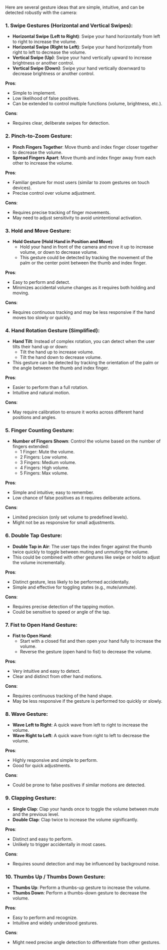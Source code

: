 Here are several gesture ideas that are simple, intuitive, and can be detected robustly with the camera:

### 1. **Swipe Gestures (Horizontal and Vertical Swipes)**:
   - **Horizontal Swipe (Left to Right)**: Swipe your hand horizontally from left to right to increase the volume.
   - **Horizontal Swipe (Right to Left)**: Swipe your hand horizontally from right to left to decrease the volume.
   - **Vertical Swipe (Up)**: Swipe your hand vertically upward to increase brightness or another control.
   - **Vertical Swipe (Down)**: Swipe your hand vertically downward to decrease brightness or another control.

   **Pros**:
   - Simple to implement.
   - Low likelihood of false positives.
   - Can be extended to control multiple functions (volume, brightness, etc.).

   **Cons**:
   - Requires clear, deliberate swipes for detection.

### 2. **Pinch-to-Zoom Gesture**:
   - **Pinch Fingers Together**: Move thumb and index finger closer together to decrease the volume.
   - **Spread Fingers Apart**: Move thumb and index finger away from each other to increase the volume.

   **Pros**:
   - Familiar gesture for most users (similar to zoom gestures on touch devices).
   - Precise control over volume adjustment.

   **Cons**:
   - Requires precise tracking of finger movements.
   - May need to adjust sensitivity to avoid unintentional activation.

### 3. **Hold and Move Gesture**:
   - **Hold Gesture (Hold Hand in Position and Move)**:
     - Hold your hand in front of the camera and move it up to increase volume, or down to decrease volume.
     - This gesture could be detected by tracking the movement of the palm or the center point between the thumb and index finger.

   **Pros**:
   - Easy to perform and detect.
   - Minimizes accidental volume changes as it requires both holding and moving.

   **Cons**:
   - Requires continuous tracking and may be less responsive if the hand moves too slowly or quickly.

### 4. **Hand Rotation Gesture (Simplified)**:
   - **Hand Tilt**: Instead of complex rotation, you can detect when the user tilts their hand up or down:
     - Tilt the hand up to increase volume.
     - Tilt the hand down to decrease volume.
   - This gesture can be detected by tracking the orientation of the palm or the angle between the thumb and index finger.

   **Pros**:
   - Easier to perform than a full rotation.
   - Intuitive and natural motion.

   **Cons**:
   - May require calibration to ensure it works across different hand positions and angles.

### 5. **Finger Counting Gesture**:
   - **Number of Fingers Shown**: Control the volume based on the number of fingers extended:
     - 1 Finger: Mute the volume.
     - 2 Fingers: Low volume.
     - 3 Fingers: Medium volume.
     - 4 Fingers: High volume.
     - 5 Fingers: Max volume.

   **Pros**:
   - Simple and intuitive; easy to remember.
   - Low chance of false positives as it requires deliberate actions.

   **Cons**:
   - Limited precision (only set volume to predefined levels).
   - Might not be as responsive for small adjustments.

### 6. **Double Tap Gesture**:
   - **Double Tap in Air**: The user taps the index finger against the thumb twice quickly to toggle between muting and unmuting the volume.
   - This could be combined with other gestures like swipe or hold to adjust the volume incrementally.

   **Pros**:
   - Distinct gesture, less likely to be performed accidentally.
   - Simple and effective for toggling states (e.g., mute/unmute).

   **Cons**:
   - Requires precise detection of the tapping motion.
   - Could be sensitive to speed or angle of the tap.

### 7. **Fist to Open Hand Gesture**:
   - **Fist to Open Hand**:
     - Start with a closed fist and then open your hand fully to increase the volume.
     - Reverse the gesture (open hand to fist) to decrease the volume.

   **Pros**:
   - Very intuitive and easy to detect.
   - Clear and distinct from other hand motions.

   **Cons**:
   - Requires continuous tracking of the hand shape.
   - May be less responsive if the gesture is performed too quickly or slowly.

### 8. **Wave Gesture**:
   - **Wave Left to Right**: A quick wave from left to right to increase the volume.
   - **Wave Right to Left**: A quick wave from right to left to decrease the volume.

   **Pros**:
   - Highly responsive and simple to perform.
   - Good for quick adjustments.

   **Cons**:
   - Could be prone to false positives if similar motions are detected.

### 9. **Clapping Gesture**:
   - **Single Clap**: Clap your hands once to toggle the volume between mute and the previous level.
   - **Double Clap**: Clap twice to increase the volume significantly.

   **Pros**:
   - Distinct and easy to perform.
   - Unlikely to trigger accidentally in most cases.

   **Cons**:
   - Requires sound detection and may be influenced by background noise.

### 10. **Thumbs Up / Thumbs Down Gesture**:
   - **Thumbs Up**: Perform a thumbs-up gesture to increase the volume.
   - **Thumbs Down**: Perform a thumbs-down gesture to decrease the volume.

   **Pros**:
   - Easy to perform and recognize.
   - Intuitive and widely understood gestures.

   **Cons**:
   - Might need precise angle detection to differentiate from other gestures.

